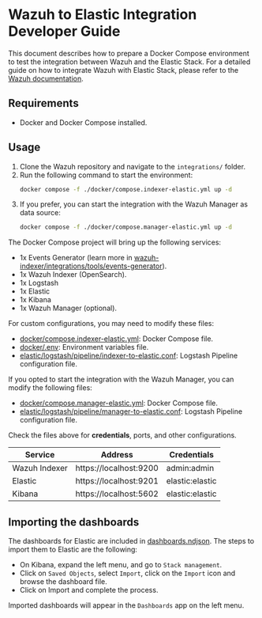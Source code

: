 # Wazuh to Elastic Integration Developer Guide

This document describes how to prepare a Docker Compose environment to test the integration between Wazuh and the Elastic Stack. For a detailed guide on how to integrate Wazuh with Elastic Stack, please refer to the [Wazuh documentation](https://documentation.wazuh.com/current/integrations-guide/elastic-stack/index.html).

## Requirements

- Docker and Docker Compose installed.

## Usage

1. Clone the Wazuh repository and navigate to the `integrations/` folder.
2. Run the following command to start the environment:
   ```bash
   docker compose -f ./docker/compose.indexer-elastic.yml up -d
   ```
3. If you prefer, you can start the integration with the Wazuh Manager as data source:
   ```bash
   docker compose -f ./docker/compose.manager-elastic.yml up -d
   ```

The Docker Compose project will bring up the following services:

- 1x Events Generator (learn more in [wazuh-indexer/integrations/tools/events-generator](../tools/events-generator/README.md)).
- 1x Wazuh Indexer (OpenSearch).
- 1x Logstash
- 1x Elastic
- 1x Kibana
- 1x Wazuh Manager (optional).

For custom configurations, you may need to modify these files:

- [docker/compose.indexer-elastic.yml](../docker/compose.indexer-elastic.yml): Docker Compose file.
- [docker/.env](../docker/.env): Environment variables file.
- [elastic/logstash/pipeline/indexer-to-elastic.conf](./logstash/pipeline/indexer-to-elastic.conf): Logstash Pipeline configuration file.

If you opted to start the integration with the Wazuh Manager, you can modify the following files:
- [docker/compose.manager-elastic.yml](../docker/compose.manager-elastic.yml): Docker Compose file.
- [elastic/logstash/pipeline/manager-to-elastic.conf](./logstash/pipeline/manager-to-elastic.conf): Logstash Pipeline configuration file.

Check the files above for **credentials**, ports, and other configurations.

| Service          | Address                | Credentials     |
| ---------------- | ---------------------- | --------------- |
| Wazuh Indexer    | https://localhost:9200 | admin:admin     |
| Elastic          | https://localhost:9201 | elastic:elastic |
| Kibana           | https://localhost:5602 | elastic:elastic |

## Importing the dashboards

The dashboards for Elastic are included in [dashboards.ndjson](./dashboards.ndjson). The steps to import them to Elastic are the following:

- On Kibana, expand the left menu, and go to `Stack management`.
- Click on `Saved Objects`, select `Import`, click on the `Import` icon and browse the dashboard file.
- Click on Import and complete the process.

Imported dashboards will appear in the `Dashboards` app on the left menu.
